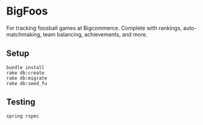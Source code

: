 # BigFoos

For tracking foosball games at Bigcommerce. Complete with rankings, auto-matchmaking, team balancing, achievements, and more.

## Setup

```
bundle install
rake db:create
rake db:migrate
rake db:seed_fu
```

## Testing

```
spring rspec
```
